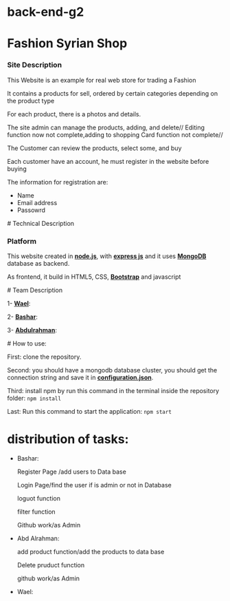 # back-end-g2
# Fashion Syrian Shop
<h3>Site Description</h3>
<p>This Website is an example for real web store for trading a Fashion</p>
<p>It contains a products for sell, ordered by certain  categories depending on the product type</p>
<p>For each product, there is a photos and details.</p>
<p>The site admin can manage the products, adding, and delete// Editing function now not complete,adding to shopping Card function not complete//  </p>
<p>The Customer can review the products, select some, and buy</p>
<p>Each customer have an account, he must register in the website before buying</p>
<p>The information for registration are:</p>
<ul>
<li>Name</li>
<li>Email address</li>
<li>Passowrd</li>
</ul>
# Technical Description
<h3>Platform</h3>
<p>This website created in <a href="https://nodejs.org/en/"><strong>node.js</strong></a>, with <a href="https://expressjs.com/de/"><strong>express js</strong></a> and it uses <a href="https://www.mongodb.com/"><strong>MongoDB</strong></a> database as backend.</p>
<p>As frontend, it build in HTML5, CSS, <a href="https://getbootstrap.com/docs/4.4/getting-started/introduction/"><strong>Bootstrap</strong></a> and javascript</p>
# Team Description
<p>1- <a href=""><strong>Wael</strong></a>:<br/>
</p>
<p>2- <a href=""><strong>Bashar</strong></a>:<br/>
</p>
<p>3- <a href=""><strong>Abdulrahman</strong></a>:<br/>
</p>
# How to use:
<p>First: clone the repository.</p>
<p>Second: you should have a mongodb database cluster, you should get the connection string and save it in <a href="https://github.com/FBW5-Hamburg/back-end-g2/blob/Wael-Branch/package.json"><strong>configuration.json</strong></a>.</p>
<p>Third: install npm by run this command in the terminal inside the repository folder: <code>npm install</code></p>
<p>Last: Run this command to start the application: <code>npm start</code></p>

# distribution of tasks:

<ul>
 <li>Bashar:
 <p>Register Page /add users to Data base  </p>
 <p>Login Page/find the user if is admin or not in Database</p>
 <p>loguot function</p>
 <p>filter function </p>
 <p>Github work/as Admin</p>
 </li>  
  <li>Abd Alrahman:
  <p>add product function/add the products to data base </p>
  <p>Delete pruduct function </p>
  <p>github work/as Admin</p>
  <p></p>
  </li>  
   <li>Wael:</li>  
</ul>